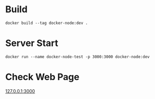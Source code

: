 # Build
`docker build --tag docker-node:dev .`

# Server Start
`docker run --name docker-node-test -p 3000:3000 docker-node:dev`

# Check Web Page
[127.0.0.1:3000](http://127.0.0.1:3000/)